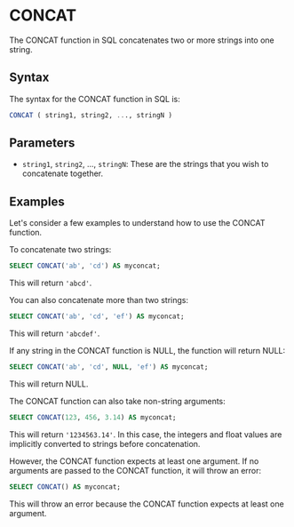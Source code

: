 # CONCAT

The CONCAT function in SQL concatenates two or more strings into one string.

## Syntax

The syntax for the CONCAT function in SQL is:

```sql
CONCAT ( string1, string2, ..., stringN )
```

## Parameters

- `string1`, `string2`, ..., `stringN`: These are the strings that you wish to concatenate together. 

## Examples

Let's consider a few examples to understand how to use the CONCAT function.

To concatenate two strings:

```sql
SELECT CONCAT('ab', 'cd') AS myconcat;
```

This will return `'abcd'`.

You can also concatenate more than two strings:

```sql
SELECT CONCAT('ab', 'cd', 'ef') AS myconcat;
```

This will return `'abcdef'`.

If any string in the CONCAT function is NULL, the function will return NULL:

```sql
SELECT CONCAT('ab', 'cd', NULL, 'ef') AS myconcat;
```

This will return NULL.

The CONCAT function can also take non-string arguments:

```sql
SELECT CONCAT(123, 456, 3.14) AS myconcat;
```

This will return `'1234563.14'`. In this case, the integers and float values are implicitly converted to strings before concatenation.

However, the CONCAT function expects at least one argument. If no arguments are passed to the CONCAT function, it will throw an error:

```sql
SELECT CONCAT() AS myconcat;
```

This will throw an error because the CONCAT function expects at least one argument.